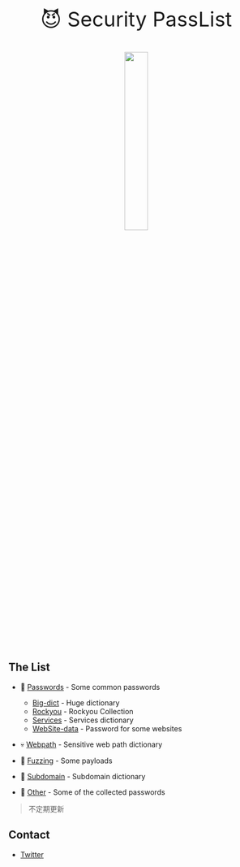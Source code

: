 <p align="center" style="font-size:40px" >
😈 Security PassList 
</p>

<p align="center">
    <img src="https://github.com/j3ers3/PassList/blob/master/Others/x.jpg" height="30%"></img>
</p>


## The List
- 🐳 [Passwords](https://github.com/j3ers3/PassList/tree/master/Passwords) - Some common passwords
    - [Big-dict](https://github.com/j3ers3/PassList/tree/master/Passwords/Big-dict) - Huge dictionary
    - [Rockyou](https://github.com/j3ers3/PassList/tree/master/Passwords/Rockyou) - Rockyou Collection
    - [Services](https://github.com/j3ers3/PassList/tree/master/Passwords/Services) - Services dictionary
    - [WebSite-data](https://github.com/j3ers3/PassList/tree/master/Passwords/WebSite-data) - Password for some websites

- 💀 [Webpath](https://github.com/j3ers3/PassList/tree/master/Webpath) - Sensitive web path dictionary
    
- 🐶 [Fuzzing](https://github.com/j3ers3/PassList/tree/master/Fuzzing) - Some payloads
 
- 👻 [Subdomain](https://github.com/j3ers3/PassList/tree/master/Subdomain) - Subdomain dictionary

- 🐷 [Other](https://github.com/j3ers3/PassList/tree/master/Others) - Some of the collected passwords


> 不定期更新

## Contact
- [Twitter](https://twitter.com/j3ers3)
